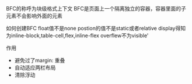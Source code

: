 BFC的称呼为块级格式上下文
BFC是页面上一个隔离独立的容器，容器里面的子元素不会影响外面的元素

如何创建BFC
float值不是none
postion的值不是static或者relative
display得知为inline-block,table-cell,flex,inline-flex
overflew不为visible'

作用
- 避免过了margin: 重叠
- 自动适应两栏布局
- 清除浮动